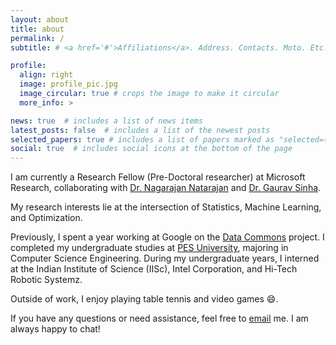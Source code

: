 ```yaml
---
layout: about
title: about
permalink: /
subtitle: # <a href='#'>Affiliations</a>. Address. Contacts. Moto. Etc.

profile:
  align: right
  image: profile_pic.jpg
  image_circular: true # crops the image to make it circular
  more_info: >

news: true  # includes a list of news items
latest_posts: false  # includes a list of the newest posts
selected_papers: true # includes a list of papers marked as "selected={true}"
social: true  # includes social icons at the bottom of the page
---
```


I am currently a Research Fellow (Pre-Doctoral researcher) at Microsoft Research, collaborating with [Dr. Nagarajan Natarajan](https://www.microsoft.com/en-us/research/people/nagarajn/) and [Dr. Gaurav Sinha](https://www.microsoft.com/en-us/research/people/gauravsinha/).

My research interests lie at the intersection of Statistics, Machine Learning, and Optimization.

Previously, I spent a year working at Google on the [Data Commons](https://datacommons.org/) project. I completed my undergraduate studies at [PES University](https://pes.edu/), majoring in Computer Science Engineering. During my undergraduate years, I interned at the Indian Institute of Science (IISc), Intel Corporation, and Hi-Tech Robotic Systemz.

Outside of work, I enjoy playing table tennis and video games 😄.

If you have any questions or need assistance, feel free to [email](anushkini@gmail.com) me. I am always happy to chat!